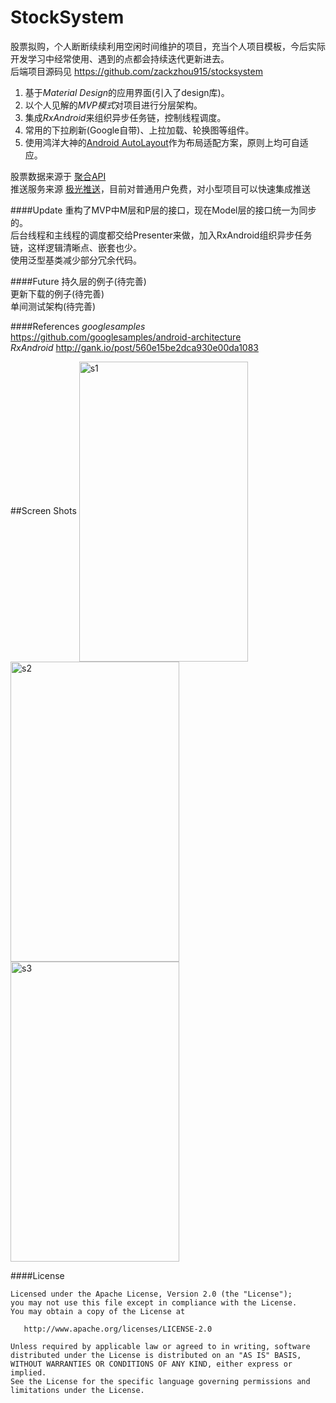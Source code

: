 # StockSystem
股票拟购，个人断断续续利用空闲时间维护的项目，充当个人项目模板，今后实际开发学习中经常使用、遇到的点都会持续迭代更新进去。<br/>
后端项目源码见 https://github.com/zackzhou915/stocksystem

1. 基于*Material Design*的应用界面(引入了design库)。<br />
2. 以个人见解的*MVP模式*对项目进行分层架构。<br />
3. 集成*RxAndroid*来组织异步任务链，控制线程调度。<br />
4. 常用的下拉刷新(Google自带)、上拉加载、轮换图等组件。 <br />
5. 使用鸿洋大神的[Android AutoLayout](https://github.com/hongyangAndroid/AndroidAutoLayout)作为布局适配方案，原则上均可自适应。

股票数据来源于  [聚合API](https://www.juhe.cn/docs/api/id/21) <br />
推送服务来源 [极光推送](https://www.jiguang.cn)，目前对普通用户免费，对小型项目可以快速集成推送<br />

####Update
重构了MVP中M层和P层的接口，现在Model层的接口统一为同步的。<br/>
后台线程和主线程的调度都交给Presenter来做，加入RxAndroid组织异步任务链，这样逻辑清晰点、嵌套也少。<br/>
使用泛型基类减少部分冗余代码。<br/>

####Future
持久层的例子(待完善)<br/>
更新下载的例子(待完善)<br/>
单间测试架构(待完善)<br/>

####References
*googlesamples* https://github.com/googlesamples/android-architecture<br/>
*RxAndroid* http://gank.io/post/560e15be2dca930e00da1083

##Screen Shots
<img src="https://github.com/zackzhou915/stocksystem/blob/master/screenshot/stock_list.png" width = "270" height = "480" alt="s1" align=center />
<img src="https://github.com/zackzhou915/stocksystem/blob/master/screenshot/stock_detail.png" width = "270" height = "480" alt="s2" align=center />
<img src="https://github.com/zackzhou915/stocksystem/blob/master/screenshot/favor.png" width = "270" height = "480" alt="s3" align=center />

####License

	Licensed under the Apache License, Version 2.0 (the "License");
	you may not use this file except in compliance with the License.
	You may obtain a copy of the License at

	   http://www.apache.org/licenses/LICENSE-2.0

	Unless required by applicable law or agreed to in writing, software
	distributed under the License is distributed on an "AS IS" BASIS,
	WITHOUT WARRANTIES OR CONDITIONS OF ANY KIND, either express or implied.
	See the License for the specific language governing permissions and
	limitations under the License.

